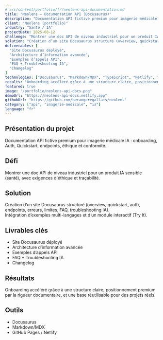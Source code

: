 ```yaml
---
# src/content/portfolio/fr/neolens-api-documentation.md
title: "Neolens — Documentation API (Docusaurus)"
description: "Documentation API fictive premium pour imagerie médicale IA : onboarding, Auth, Quickstart, endpoints, éthique et conformité."
client: "Neolens (portfolio)"
industry: "Santé / IA"
projectDate: 2025-08-12
challenge: "Montrer une doc API de niveau industriel pour un produit IA sensible (santé), avec exigences d'éthique et traçabilité."
solution: "Création d’un site Docusaurus structuré (overview, quickstart, auth, endpoints, erreurs, limites, FAQ, troubleshooting IA). Intégration d’exemples multi-langages et d’un module interactif (Try It)."
deliverables: [
  "Site Docusaurus déployé",
  "Architecture d’information avancée",
  "Exemples d’appels API",
  "FAQ + Troubleshooting IA",
  "Changelog"
]
technologies: ["Docusaurus", "Markdown/MDX", "TypeScript", "Netlify", "GitHub Pages"]
results: "Onboarding accéléré grâce à une structure claire, positionnement premium par la rigueur documentaire, et une base réutilisable pour des projets réels."
featured: true
image: "/portfolio/neolens-api-docs.png"
demoUrl: "https://neolens-api-docs.netlify.app"
githubUrl: "https://github.com/berangeregallais/neolens"
category: ["api", "imagerie-medicale", "ia"]
language: "fr"
---
```


## Présentation du projet

Documentation API fictive premium pour imagerie médicale IA : onboarding, Auth, Quickstart, endpoints, éthique et conformité.

## Défi

Montrer une doc API de niveau industriel pour un produit IA sensible (santé), avec exigences d'éthique et traçabilité.

## Solution

Création d’un site Docusaurus structuré (overview, quickstart, auth, endpoints, erreurs, limites, FAQ, troubleshooting IA).  
Intégration d’exemples multi-langages et d’un module interactif (Try It).

## Livrables clés

- Site Docusaurus déployé  
- Architecture d’information avancée  
- Exemples d’appels API  
- FAQ + Troubleshooting IA  
- Changelog  

## Résultats

Onboarding accéléré grâce à une structure claire, positionnement premium par la rigueur documentaire, et une base réutilisable pour des projets réels.

## Outils

- Docusaurus  
- Markdown/MDX  
- GitHub Pages / Netlify  
